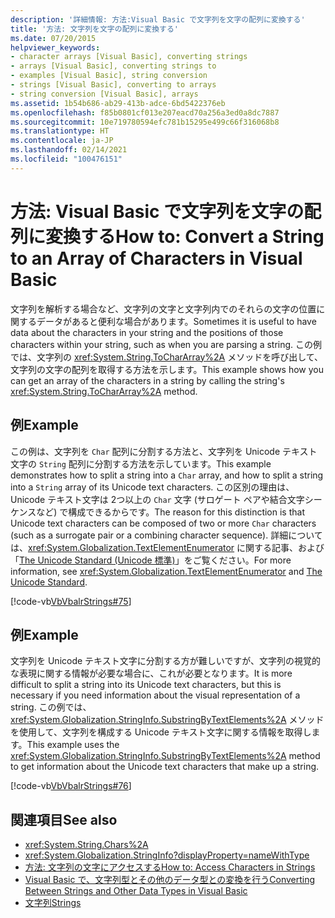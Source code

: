 ```yaml
---
description: '詳細情報: 方法:Visual Basic で文字列を文字の配列に変換する'
title: '方法: 文字列を文字の配列に変換する'
ms.date: 07/20/2015
helpviewer_keywords:
- character arrays [Visual Basic], converting strings
- arrays [Visual Basic], converting strings to
- examples [Visual Basic], string conversion
- strings [Visual Basic], converting to arrays
- string conversion [Visual Basic], arrays
ms.assetid: 1b54b686-ab29-413b-adce-6bd5422376eb
ms.openlocfilehash: f85b0801cf013e207eacd70a256a3ed0a8dc7887
ms.sourcegitcommit: 10e719780594efc781b15295e499c66f316068b8
ms.translationtype: HT
ms.contentlocale: ja-JP
ms.lasthandoff: 02/14/2021
ms.locfileid: "100476151"
---
```

# <a name="how-to-convert-a-string-to-an-array-of-characters-in-visual-basic"></a><span data-ttu-id="edef3-103">方法: Visual Basic で文字列を文字の配列に変換する</span><span class="sxs-lookup"><span data-stu-id="edef3-103">How to: Convert a String to an Array of Characters in Visual Basic</span></span>

<span data-ttu-id="edef3-104">文字列を解析する場合など、文字列の文字と文字列内でのそれらの文字の位置に関するデータがあると便利な場合があります。</span><span class="sxs-lookup"><span data-stu-id="edef3-104">Sometimes it is useful to have data about the characters in your string and the positions of those characters within your string, such as when you are parsing a string.</span></span> <span data-ttu-id="edef3-105">この例では、文字列の <xref:System.String.ToCharArray%2A> メソッドを呼び出して、文字列の文字の配列を取得する方法を示します。</span><span class="sxs-lookup"><span data-stu-id="edef3-105">This example shows how you can get an array of the characters in a string by calling the string's <xref:System.String.ToCharArray%2A> method.</span></span>  
  
## <a name="example"></a><span data-ttu-id="edef3-106">例</span><span class="sxs-lookup"><span data-stu-id="edef3-106">Example</span></span>  

 <span data-ttu-id="edef3-107">この例は、文字列を `Char` 配列に分割する方法と、文字列を Unicode テキスト文字の `String` 配列に分割する方法を示しています。</span><span class="sxs-lookup"><span data-stu-id="edef3-107">This example demonstrates how to split a string into a `Char` array, and how to split a string into a `String` array of its Unicode text characters.</span></span> <span data-ttu-id="edef3-108">この区別の理由は、Unicode テキスト文字は 2つ以上の `Char` 文字 (サロゲート ペアや結合文字シーケンスなど) で構成できるからです。</span><span class="sxs-lookup"><span data-stu-id="edef3-108">The reason for this distinction is that Unicode text characters can be composed of two or more `Char` characters (such as a surrogate pair or a combining character sequence).</span></span> <span data-ttu-id="edef3-109">詳細については、<xref:System.Globalization.TextElementEnumerator> に関する記事、および「[The Unicode Standard (Unicode 標準)](https://www.unicode.org/standard/standard.html)」をご覧ください。</span><span class="sxs-lookup"><span data-stu-id="edef3-109">For more information, see <xref:System.Globalization.TextElementEnumerator> and [The Unicode Standard](https://www.unicode.org/standard/standard.html).</span></span>  
  
 [!code-vb[VbVbalrStrings#75](~/samples/snippets/visualbasic/VS_Snippets_VBCSharp/VbVbalrStrings/VB/Class4.vb#75)]  
  
## <a name="example"></a><span data-ttu-id="edef3-110">例</span><span class="sxs-lookup"><span data-stu-id="edef3-110">Example</span></span>  

 <span data-ttu-id="edef3-111">文字列を Unicode テキスト文字に分割する方が難しいですが、文字列の視覚的な表現に関する情報が必要な場合に、これが必要となります。</span><span class="sxs-lookup"><span data-stu-id="edef3-111">It is more difficult to split a string into its Unicode text characters, but this is necessary if you need information about the visual representation of a string.</span></span> <span data-ttu-id="edef3-112">この例では、<xref:System.Globalization.StringInfo.SubstringByTextElements%2A> メソッドを使用して、文字列を構成する Unicode テキスト文字に関する情報を取得します。</span><span class="sxs-lookup"><span data-stu-id="edef3-112">This example uses the <xref:System.Globalization.StringInfo.SubstringByTextElements%2A> method to get information about the Unicode text characters that make up a string.</span></span>  
  
 [!code-vb[VbVbalrStrings#76](~/samples/snippets/visualbasic/VS_Snippets_VBCSharp/VbVbalrStrings/VB/Class4.vb#76)]  
  
## <a name="see-also"></a><span data-ttu-id="edef3-113">関連項目</span><span class="sxs-lookup"><span data-stu-id="edef3-113">See also</span></span>

- <xref:System.String.Chars%2A>
- <xref:System.Globalization.StringInfo?displayProperty=nameWithType>
- [<span data-ttu-id="edef3-114">方法: 文字列の文字にアクセスする</span><span class="sxs-lookup"><span data-stu-id="edef3-114">How to: Access Characters in Strings</span></span>](how-to-access-characters-in-strings.md)
- [<span data-ttu-id="edef3-115">Visual Basic で、文字列型とその他のデータ型との変換を行う</span><span class="sxs-lookup"><span data-stu-id="edef3-115">Converting Between Strings and Other Data Types in Visual Basic</span></span>](converting-between-strings-and-other-data-types.md)
- [<span data-ttu-id="edef3-116">文字列</span><span class="sxs-lookup"><span data-stu-id="edef3-116">Strings</span></span>](index.md)
